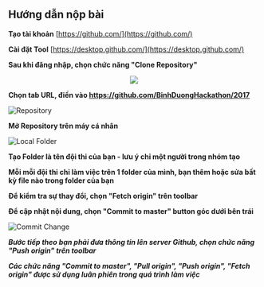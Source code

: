 ## Hướng dẫn nộp bài

**Tạo tài khoản** [https://github.com/](https://github.com/)

**Cài đặt Tool** [https://desktop.github.com/](https://desktop.github.com/)

**Sau khi đăng nhập, chọn chức năng "Clone Repository"**

<p align="center">
  <img src="http://hackathon.binhduongsmartcity.vn/img/Clone.png"/>
</p>

**Chọn tab URL, điền vào https://github.com/BinhDuongHackathon/2017**

![Repository](https://drive.google.com/open?id=1e7m2mbHtRmvs6e5_6Z6O48NM4RKgffcw)

**Mở Repository trên máy cá nhân**

![Local Folder](https://drive.google.com/open?id=1LJ1uu2xm3V1JWnzl9BKzKl4A8dMdXbUs)

**Tạo Folder là tên đội thi của bạn - lưu ý chỉ một người trong nhóm tạo**

**Mỗi mỗi đội thi chỉ làm việc trên 1 folder của mình, bạn thêm hoặc sửa bất kỳ file nào trong folder của bạn**

**Để kiểm tra sự thay đổi, chọn "Fetch origin" trên toolbar**

**Để cập nhật nội dung, chọn "Commit to master" button góc dưới bên trái**

![Commit Change](https://drive.google.com/open?id=1Lj0IOATPa0JDUl8RrTj25BJpTo5Xq0y-)

_**Bước tiếp theo bạn phải đưa thông tin lên server Github, chọn chức năng "Push origin" trên toolbar**_

_**Các chức năng "Commit to master", "Pull origin", "Push origin", "Fetch origin" được sử dụng luân phiên trong quá trình làm việc**_



